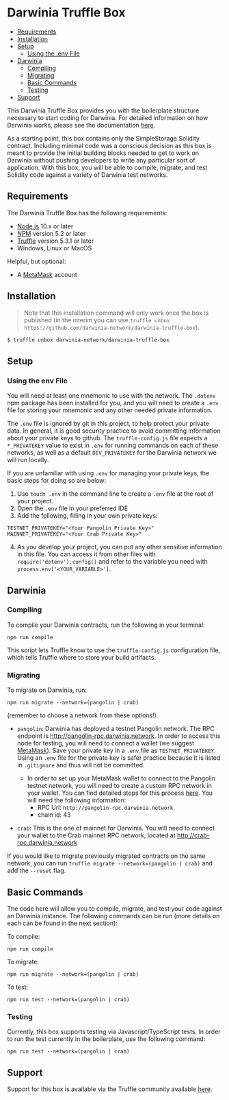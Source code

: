 # Darwinia Truffle Box

- [Requirements](#requirements)
- [Installation](#installation)
- [Setup](#setup)
  * [Using the .env File](#using-the-env-file)
- [Darwinia](#darwinia)
  * [Compiling](#compiling)
  * [Migrating](#migrating)
  * [Basic Commands](#basic-commands)
  * [Testing](#testing)
- [Support](#support)

This Darwinia Truffle Box provides you with the boilerplate structure necessary to start coding for Darwinia. For detailed information on how Darwinia works, please see the documentation [here](https://docs.darwinia.network).

As a starting point, this box contains only the SimpleStorage Solidity contract. Including minimal code was a conscious decision as this box is meant to provide the initial building blocks needed to get to work on Darwinia without pushing developers to write any particular sort of application. With this box, you will be able to compile, migrate, and test Solidity code against a variety of Darwinia test networks.

## Requirements

The Darwinia Truffle Box has the following requirements:

- [Node.js](https://nodejs.org/) 10.x or later
- [NPM](https://docs.npmjs.com/cli/) version 5.2 or later
- [Truffle](https://trufflesuite.com/truffle/) version 5.3.1 or later
- Windows, Linux or MacOS

Helpful, but optional:
- A [MetaMask](https://metamask.io/) account

## Installation

> Note that this installation command will only work once the box is published (in the interim you can use `truffle unbox https://github.com/darwinia-network/darwinia-truffle-box`).

```bash
$ truffle unbox darwinia-network/darwinia-truffle-box
```

## Setup

### Using the env File

You will need at least one mnemonic to use with the network. The `.dotenv` npm package has been installed for you, and you will need to create a `.env` file for storing your mnemonic and any other needed private information.

The `.env` file is ignored by git in this project, to help protect your private data. In general, it is good security practice to avoid committing information about your private keys to github. The `truffle-config.js` file expects a `*_PRIVATEKEY` value to exist in `.env` for running commands on each of these networks, as well as a default `DEV_PRIVATEKEY` for the Darwinia network we will run locally.

If you are unfamiliar with using `.env` for managing your private keys, the basic steps for doing so are below:

1) Use `touch .env` in the command line to create a `.env` file at the root of your project.
2) Open the `.env` file in your preferred IDE
3) Add the following, filling in your own private keys:

```
TESTNET_PRIVATEKEY="<Your Pangolin Private Key>"
MAINNET_PRIVATEKEY="<Your Crab Private Key>"
```

4) As you develop your project, you can put any other sensitive information in this file. You can access it from other files with `require('dotenv').config()` and refer to the variable you need with `process.env['<YOUR_VARIABLE>']`.

## Darwinia

### Compiling

To compile your Darwinia contracts, run the following in your terminal:

```
npm run compile
```

This script lets Truffle know to use the `truffle-config.js` configuration file, which tells Truffle where to store your build artifacts.

### Migrating

To migrate on Darwinia, run:

```
npm run migrate --network=(pangolin | crab)
```

(remember to choose a network from these options!).

- `pangolin`: Darwinia has deployed a testnet Pangolin network. The RPC endpoint is http://pangolin-rpc.darwinia.network. In order to access this node for testing, you will need to connect a wallet  (we suggest [MetaMask](https://metamask.io/)). Save your private key in a `.env` file as `TESTNET_PRIVATEKEY`. Using an `.env` file for the private key is safer practice because it is listed in `.gitignore` and thus will not be committed.
  * In order to set up your MetaMask wallet to connect to the Pangolin testnet network, you will need to create a custom RPC network in your wallet. You can find detailed steps for this process [here](https://docs.crab.network/dvm/wallets/dvm-metamask#connect-with-metamask). You will need the following information:
    - RPC Url: `http://pangolin-rpc.darwinia.network`
    - chain id: 43

- `crab`: This is the one of mainnet for Darwinia. You will need to connect your wallet to the Crab mainnet RPC network, located at http://crab-rpc.darwinia.network

If you would like to migrate previously migrated contracts on the same network, you can run `truffle migrate --network=(pangolin | crab)` and add the `--reset` flag.

## Basic Commands

The code here will allow you to compile, migrate, and test your code against an Darwinia instance. The following commands can be run (more details on each can be found in the next section):

 To compile:
 ```
 npm run compile
 ```

 To migrate:
 ```
 npm run migrate --network=(pangolin | crab)
 ```

 To test:
 ```
 npm run test --network=(pangolin | crab)
```
### Testing

Currently, this box supports testing via Javascript/TypeScript tests. In order to run the test currently in the boilerplate, use the following command:

```
npm run test --network=(pangolin | crab)
```

## Support

Support for this box is available via the Truffle community available [here](https://www.trufflesuite.com/community).
